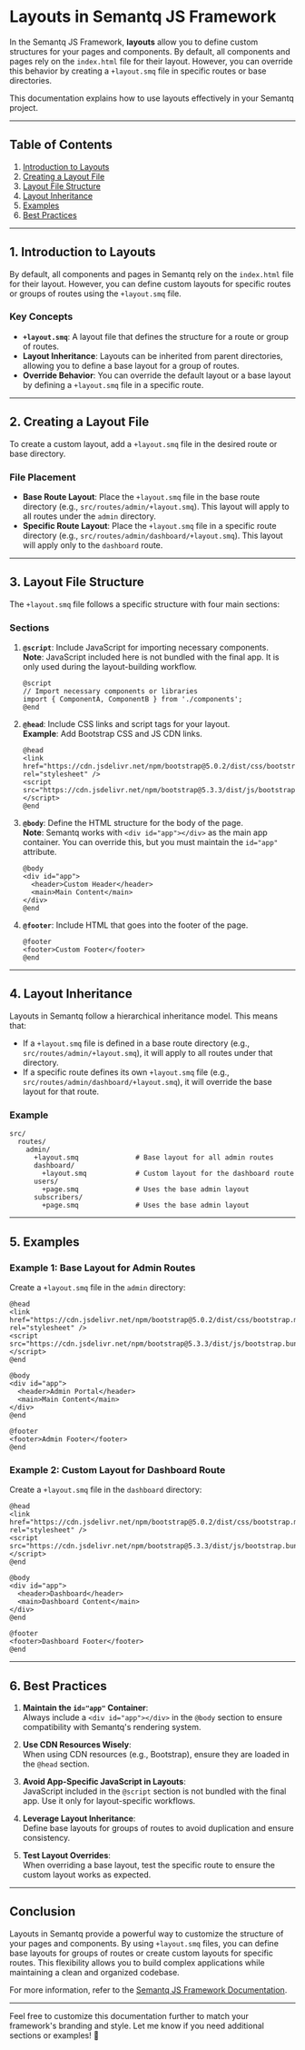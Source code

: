 # **Layouts in Semantq JS Framework**

In the Semantq JS Framework, **layouts** allow you to define custom structures for your pages and components. By default, all components and pages rely on the `index.html` file for their layout. However, you can override this behavior by creating a `+layout.smq` file in specific routes or base directories.

This documentation explains how to use layouts effectively in your Semantq project.

---

## **Table of Contents**

1. [Introduction to Layouts](#introduction-to-layouts)
2. [Creating a Layout File](#creating-a-layout-file)
3. [Layout File Structure](#layout-file-structure)
4. [Layout Inheritance](#layout-inheritance)
5. [Examples](#examples)
6. [Best Practices](#best-practices)

---

## **1. Introduction to Layouts**

By default, all components and pages in Semantq rely on the `index.html` file for their layout. However, you can define custom layouts for specific routes or groups of routes using the `+layout.smq` file.

### **Key Concepts**
- **`+layout.smq`**: A layout file that defines the structure for a route or group of routes.
- **Layout Inheritance**: Layouts can be inherited from parent directories, allowing you to define a base layout for a group of routes.
- **Override Behavior**: You can override the default layout or a base layout by defining a `+layout.smq` file in a specific route.

---

## **2. Creating a Layout File**

To create a custom layout, add a `+layout.smq` file in the desired route or base directory.

### **File Placement**
- **Base Route Layout**: Place the `+layout.smq` file in the base route directory (e.g., `src/routes/admin/+layout.smq`). This layout will apply to all routes under the `admin` directory.
- **Specific Route Layout**: Place the `+layout.smq` file in a specific route directory (e.g., `src/routes/admin/dashboard/+layout.smq`). This layout will apply only to the `dashboard` route.

---

## **3. Layout File Structure**

The `+layout.smq` file follows a specific structure with four main sections:

### **Sections**
1. **`@script`**: Include JavaScript for importing necessary components.  
   **Note**: JavaScript included here is not bundled with the final app. It is only used during the layout-building workflow.
   ```smq
   @script
   // Import necessary components or libraries
   import { ComponentA, ComponentB } from './components';
   @end
   ```

2. **`@head`**: Include CSS links and script tags for your layout.  
   **Example**: Add Bootstrap CSS and JS CDN links.
   ```smq
   @head
   <link href="https://cdn.jsdelivr.net/npm/bootstrap@5.0.2/dist/css/bootstrap.min.css" rel="stylesheet" />
   <script src="https://cdn.jsdelivr.net/npm/bootstrap@5.3.3/dist/js/bootstrap.bundle.min.js"></script>
   @end
   ```

3. **`@body`**: Define the HTML structure for the body of the page.  
   **Note**: Semantq works with `<div id="app"></div>` as the main app container. You can override this, but you must maintain the `id="app"` attribute.
   ```smq
   @body
   <div id="app">
     <header>Custom Header</header>
     <main>Main Content</main>
   </div>
   @end
   ```

4. **`@footer`**: Include HTML that goes into the footer of the page.
   ```smq
   @footer
   <footer>Custom Footer</footer>
   @end
   ```

---

## **4. Layout Inheritance**

Layouts in Semantq follow a hierarchical inheritance model. This means that:

- If a `+layout.smq` file is defined in a base route directory (e.g., `src/routes/admin/+layout.smq`), it will apply to all routes under that directory.
- If a specific route defines its own `+layout.smq` file (e.g., `src/routes/admin/dashboard/+layout.smq`), it will override the base layout for that route.

### **Example**
```
src/
  routes/
    admin/
      +layout.smq              # Base layout for all admin routes
      dashboard/
        +layout.smq            # Custom layout for the dashboard route
      users/
        +page.smq              # Uses the base admin layout
      subscribers/
        +page.smq              # Uses the base admin layout
```

---

## **5. Examples**

### **Example 1: Base Layout for Admin Routes**
Create a `+layout.smq` file in the `admin` directory:
```smq
@head
<link href="https://cdn.jsdelivr.net/npm/bootstrap@5.0.2/dist/css/bootstrap.min.css" rel="stylesheet" />
<script src="https://cdn.jsdelivr.net/npm/bootstrap@5.3.3/dist/js/bootstrap.bundle.min.js"></script>
@end

@body
<div id="app">
  <header>Admin Portal</header>
  <main>Main Content</main>
</div>
@end

@footer
<footer>Admin Footer</footer>
@end
```

### **Example 2: Custom Layout for Dashboard Route**
Create a `+layout.smq` file in the `dashboard` directory:
```smq
@head
<link href="https://cdn.jsdelivr.net/npm/bootstrap@5.0.2/dist/css/bootstrap.min.css" rel="stylesheet" />
<script src="https://cdn.jsdelivr.net/npm/bootstrap@5.3.3/dist/js/bootstrap.bundle.min.js"></script>
@end

@body
<div id="app">
  <header>Dashboard</header>
  <main>Dashboard Content</main>
</div>
@end

@footer
<footer>Dashboard Footer</footer>
@end
```

---

## **6. Best Practices**

1. **Maintain the `id="app"` Container**:  
   Always include a `<div id="app"></div>` in the `@body` section to ensure compatibility with Semantq's rendering system.

2. **Use CDN Resources Wisely**:  
   When using CDN resources (e.g., Bootstrap), ensure they are loaded in the `@head` section.

3. **Avoid App-Specific JavaScript in Layouts**:  
   JavaScript included in the `@script` section is not bundled with the final app. Use it only for layout-specific workflows.

4. **Leverage Layout Inheritance**:  
   Define base layouts for groups of routes to avoid duplication and ensure consistency.

5. **Test Layout Overrides**:  
   When overriding a base layout, test the specific route to ensure the custom layout works as expected.

---

## **Conclusion**

Layouts in Semantq provide a powerful way to customize the structure of your pages and components. By using `+layout.smq` files, you can define base layouts for groups of routes or create custom layouts for specific routes. This flexibility allows you to build complex applications while maintaining a clean and organized codebase.

For more information, refer to the [Semantq JS Framework Documentation](#).

---

Feel free to customize this documentation further to match your framework's branding and style. Let me know if you need additional sections or examples! 🚀